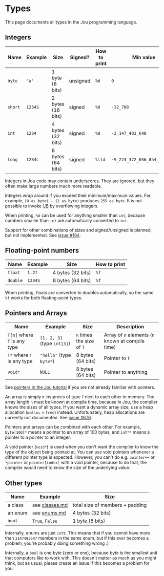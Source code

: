 # Types

This page documents all types in the Jou programming language.


## Integers

| Name      | Example   | Size              | Signed?   | How to print  | Min value                     | Max value                     |
|-----------|-----------|-------------------|-----------|---------------|-------------------------------|-------------------------------|
| `byte`    | `'a'`     | 1 byte (8 bits)   | unsigned  | `%d`          | `0`                           | `255`                         |
| `short`   | `1234S`   | 2 bytes (16 bits) | signed    | `%d`          | `-32_768`                     | `32_767`                      |
| `int`     | `1234`    | 4 bytes (32 bits) | signed    | `%d`          | `-2_147_483_648`              | `2_147_483_647`               |
| `long`    | `1234L`   | 8 bytes (64 bits) | signed    | `%lld`        | `-9_223_372_036_854_775_808`  | `9_223_372_036_854_775_807`   |

Integers in Jou code may contain underscores.
They are ignored, but they often make large numbers much more readable.

Integers wrap around if you exceed their minimum/maximum values.
For example, `(0 as byte) - (1 as byte)` produces `255 as byte`.
It is not possible to invoke [UB](ub.md) by overflowing integers.

When printing, `%d` can be used for anything smaller than `int`,
because numbers smaller than `int` are automatically converted to `int`.

Support for other combinations of sizes and signed/unsigned is planned, but not implemented.
See [issue #164](https://github.com/Akuli/jou/issues/164).


## Floating-point numbers

| Name      | Example   | Size              | How to print  |
|-----------|-----------|-------------------|---------------|
| `float`   | `1.2f`    | 4 bytes (32 bits) | `%f`          |
| `double`  | `1234S`   | 8 bytes (64 bits) | `%f`          |

When printing, floats are converted to doubles automatically,
so the same `%f` works for both floating-point types.


## Pointers and Arrays

| Name                          | Example                       | Size                      | Description                                       |
|-------------------------------|-------------------------------|---------------------------|---------------------------------------------------|
| `T[n]` where `T` is any type  | `[1, 2, 3]` (type `int[3]`)   | `n` times the size of `T` | Array of `n` elements (`n` known at compile time) |
| `T*` where `T` is any type    | `"hello"` (type `byte*`)      | 8 bytes (64 bits)         | Pointer to `T`                                    |
| `void*`                       | `NULL`                        | 8 bytes (64 bits)         | Pointer to anything                               |

See [pointers in the Jou tutorial](tutorial.md#pointers) if you are not already familiar with pointers.

An array is simply `n` instances of type `T` next to each other in memory.
The array length `n` must be known at compile time,
because in Jou, the compiler knows the sizes of all types.
If you want a dynamic array size, use a heap allocation (`malloc` + `free`) instead.
Unfortunately, heap allocations are currently not documented.
See [issue #676](https://github.com/Akuli/jou/issues/676).

Pointers and arrays can be combined with each other.
For example, `byte[100]*` means a pointer to an array of 100 bytes,
and `int**` means a pointer to a pointer to an integer.

A void pointer (`void*`) is used when you don't want the compiler to know
the type of the object being pointed at.
You can use void pointers whenever a different pointer type is expected.
However, you can't do e.g. `pointer++` or `*pointer` or `pointer[index]` with a void pointer,
because to do that, the compiler would need to know the size of the underlying value.


## Other types

| Name      | Example                       | Size                              |
|-----------|-------------------------------|-----------------------------------|
| a class   | see [classes.md](classes.md)  | total size of members + padding   |
| an enum   | see [enums.md](enums.md)      | 4 bytes (32 bits)                 |
| `bool`    | `True`, `False`               | 1 byte (8 bits)                   |

Internally, enums are just `int`s.
This means that if you cannot have more than `2147483647` members in the same enum,
but if this ever becomes a problem, you're probably doing something wrong :)

Internally, a `bool` is one byte (zero or one),
because byte is the smallest unit that computers like to work with.
This doesn't matter as much as you might think, but as usual,
please create an issue if this becomes a problem for you.
